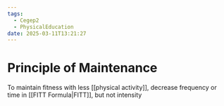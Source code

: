 ```yaml
---
tags:
  - Cegep2
  - PhysicalEducation
date: 2025-03-11T13:21:27
---
```


# Principle of Maintenance

To maintain fitness with less [[physical activity]], decrease frequency or time in [[FITT Formula|FITT]], but not intensity